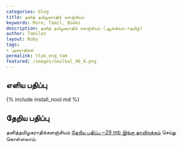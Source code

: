```yaml
---  
categories: blog  
title: தனித் தமிழகராதிக் களஞ்சியம்
keywords: More, Tamil, Books  
description: தனித் தமிழகராதிக் களஞ்சியம் (ஆங்கிலம்->தமிழ்)
author: Tamilan  
layout: Ruby  
tags:     
- அகராதிகள்
permalink: ttak_eng_tam  
featured: /images/noolkal_96_6.png  
---  
```

## எளிய பதிப்பு

{% include install_nool.md %}  

## தேறிய பதிப்பு

தனித்தமிழகராதிக்களஞ்சியம் [தேறிய பதிப்பு ~29 mb இங்கு தரவிறக்கம்](https://drive.google.com/file/d/1oCChIkWIYDBUCuuiibVfDYCFln6AJ1Xb/view?usp=sharing) செய்து கொள்ளலாம்.
